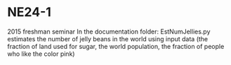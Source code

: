 # NE24-1
2015 freshman seminar
In the documentation folder:
EstNumJellies.py 
  estimates the number of jelly beans in the world using input data (the fraction of land used for sugar, the world population, the fraction of people who like the color pink)
